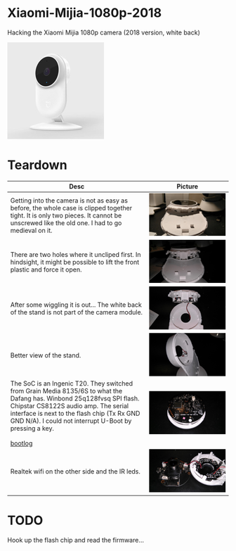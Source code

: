 # Xiaomi-Mijia-1080p-2018
Hacking the Xiaomi Mijia 1080p camera (2018 version, white back)

![](/mijia2018.jpg)

# Teardown
Desc | Picture
--- | ---
Getting into the camera is not as easy as before, the whole case is clipped together tight. It is only two pieces. It cannot be unscrewed like the old one. I had to go medieval on it.| ![](/teardown/IMG_20180802_174022.jpg)
There are two holes where it uncliped first. In hindsight, it might be possible to lift the front plastic and force it open. | ![](/teardown/IMG_20180802_174131.jpg)
After some wiggling it is out... The white back of the stand is not part of the camera module. | ![](/teardown/IMG_20180802_174329.jpg)
Better view of the stand. | ![](/teardown/IMG_20180802_195150.jpg)
The SoC is an Ingenic T20. They switched from Grain Media 8135/6S to what the Dafang has. Winbond 25q128fvsq SPI flash. Chipstar CS8122S audio amp. The serial interface is next to the flash chip (Tx Rx GND GND N/A). I could not interrupt U-Boot by pressing a key.<br/><br/>[bootlog](/bootlog.md) | ![](/teardown/IMG_20180802_174835.jpg)
Realtek wifi on the other side and the IR leds. | ![](/teardown/IMG_20180802_175143.jpg)

# TODO
Hook up the flash chip and read the firmware...
